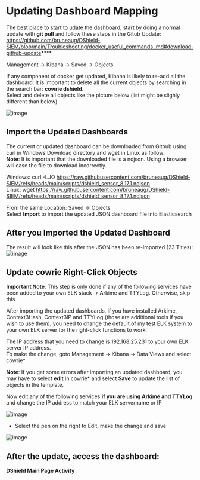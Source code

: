 # Updating Dashboard Mapping

The best place to start to udate the dashboard, start by doing a normal update with **git pull** and follow these steps in the Gitub Update:<br>
https://github.com/bruneaug/DShield-SIEM/blob/main/Troubleshooting/docker_useful_commands..md#download-github-update****

Management → Kibana → Saved → Objects

If any component of docker get updated, Kibana is likely to re-add all the dashboard. It is important to delete all the current objects by searching in the search bar: **cowrie dshield**.<br>
Select and delete all objects like the picture below (list might be slighly different than below)<br>
 
![image](https://github.com/user-attachments/assets/cc5f4447-702e-4641-b786-09d820fe443a)

## Import the Updated Dashboards

The current or updated dashboard can be downloaded from Github using curl in Windows Download directory and wget in Linux as follow:<br>
**Note**: It is important that the downloaded file is a ndjson. Using a browser will case the file to download incorrectly.<br>

Windows: curl -LJO https://raw.githubusercontent.com/bruneaug/DShield-SIEM/refs/heads/main/scripts/dshield_sensor_8.17.1.ndjson<br>
Linux: wget https://raw.githubusercontent.com/bruneaug/DShield-SIEM/refs/heads/main/scripts/dshield_sensor_8.17.1.ndjson<br>

From the same Location: Saved → Objects<br>
Select **Import**  to import the updated JSON dashboard file into Elasticsearch<br>

## After you Imported the Updated Dashboard

The result will look like this after the JSON has been re-imported (23 Titles):
![image](https://github.com/user-attachments/assets/6f0ba3fc-900b-407e-a16a-a9e0009819a6)
 
## Update cowrie Right-Click Objects

**Important Note**: This step is only done if any of the following services have been added to your own ELK stack -> Arkime and TTYLog. Otherwise, skip this<br>

After importing the updated dashboards, if you have installed Arkime, Context3Hash, Context3IP and TTYLog (those are additional tools if you wish to use them), you need to change the default of my test ELK system to your own ELK server for the right-click functions to work.<br>

The IP address that you need to change is 192.168.25.231 to your own ELK server IP address.<br>
To make the change, goto Management -> Kibana -> Data Views and select cowrie*<br>

**Note**: If you get some errors after importing an updated dashboard, you may have to select **edit** in cowrie* and select **Save** to update the list of objects in the template.<br>

Now edit any of the following services **if you are using Arkime and TTYLog** and change the IP address to match your ELK servername or IP<br>

![image](https://github.com/user-attachments/assets/63385cbf-6f64-4291-ad4c-0bddaf139f7b)

- Select the pen on the right to Edit, make the change and save<br>

![image](https://github.com/bruneaug/DShield-SIEM/assets/48228401/f32c4cdd-301c-4b05-a8f1-30a81cb72901)

## After the update, access the dashboard:<br>
 **DShield Main Page Activity**
